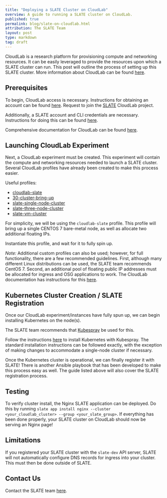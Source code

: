 ```yaml
---
title: "Deploying a SLATE Cluster on CloudLab"
overview: A guide to running a SLATE cluster on CloudLab.
published: true
permalink: blog/slate-on-cloudlab.html
attribution: The SLATE Team
layout: post
type: markdown
tag: draft
---
```


CloudLab is a research platform for provisioning compute and networking resources.
It can be easily leveraged to provide the resources upon which a SLATE cluster can run.
This post will outline the process of setting up this SLATE cluster.
More information about CloudLab can be found [here](https://www.cloudlab.us/).

<!--end_excerpt-->


## Prerequisites

To begin, CloudLab access is necessary.
Instructions for obtaining an account can be found [here](http://docs.cloudlab.us/users.html).
Request to join the [SLATE](https://www.cloudlab.us/show-project.php?project=SLATE) CloudLab project.

Additionally, a SLATE account and CLI credentials are necessary.
Instructions for doing this can be found [here](https://slateci.io/docs/quickstart/).

Comprehensive documentation for CloudLab can be found [here](http://docs.cloudlab.us/).


## Launching CloudLab Experiment

Next, a CloudLab experiment must be created.
This experiment will contain the compute and networking resources needed to launch a SLATE cluster.
Several CloudLab profiles have already been created to make this process easier.

Useful profiles:
* [cloudlab-slate](https://www.cloudlab.us/show-profile.php?uuid=6ab61da6-97c2-11eb-b1eb-e4434b2381fc)
* [30-cluster-bring-up](https://www.cloudlab.us/show-profile.php?uuid=bfb6a8ec-0361-11eb-b7c5-e4434b2381fc)
* [slate-single-node-cluster](https://www.cloudlab.us/show-profile.php?uuid=a0e779b6-1435-11eb-b7c5-e4434b2381fc)
* [slate-three-node-cluster](https://www.cloudlab.us/show-profile.php?uuid=93f70990-034c-11eb-b7c5-e4434b2381fc)
* [slate-vm-cluster](https://www.cloudlab.us/show-profile.php?uuid=77e8915c-01d7-11eb-b7c5-e4434b2381fc)

For simplicity, we will be using the `cloudlab-slate` profile.
This profile will bring up a single CENTOS 7 bare-metal node, as well as allocate two additional floating IPs.

Instantiate this profile, and wait for it to fully spin up.

*Note:*
Additional custom profiles can also be used;
however, for full functionality, there are a few recommended guidelines. 
First, although many different Linux distributions can be used, the SLATE team recommends CentOS 7.
Second, an additional pool of floating public IP addresses must be allocated for ingress and OSG applications to work.
The CloudLab documentation has instructions for this [here](http://docs.cloudlab.us/advanced-topics.html#%28part._dynamic-public-ip%29).


## Kubernetes Cluster Creation / SLATE Registration

Once our CloudLab experiment/instances have fully spun up, we can begin installing Kubernetes on the node(s).

The SLATE team recommends that [Kubespray](https://kubespray.io/#/) be used for this.

Follow the instructions [here](https://slateci.io/docs/cluster/automated/introduction.html) to install Kubernetes with Kubespray.
The standard installation instructions can be followed exactly, with the exception of making changes to accommodate a single-node cluster if necessary.

Once the Kubernetes cluster is operational, we can finally register it with SLATE!
There is another Ansible playbook that has been developed to make this process easy as well.
The guide listed above will also cover the SLATE registration process.


## Testing

To verify cluster install, the Nginx SLATE application can be deployed.
Do this by running `slate app install nginx --cluster <your_cloudlab_cluster> --group <your_slate_group>`.
If everything has been done properly, your SLATE cluster on CloudLab should now be serving an Nginx page!


## Limitations

If you registered your SLATE cluster with the `slate-dev` API server,
SLATE will not automatically configure DNS records for ingress into your cluster.
This must then be done outside of SLATE.


## Contact Us

Contact the SLATE team [here](https://slateci.io/community/).


